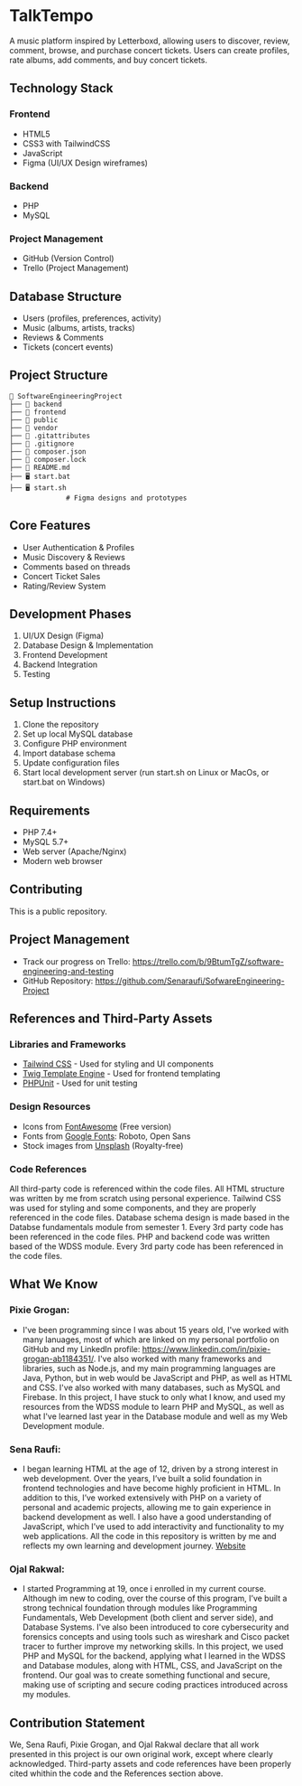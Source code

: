 # TalkTempo 

A music platform inspired by Letterboxd, allowing users to discover, review, comment, browse, and purchase concert tickets. Users can create profiles, rate albums, add comments, and buy concert tickets.

## Technology Stack

### Frontend
- HTML5
- CSS3 with TailwindCSS
- JavaScript
- Figma (UI/UX Design wireframes)

### Backend
- PHP
- MySQL

### Project Management
- GitHub (Version Control)
- Trello (Project Management)

## Database Structure
- Users (profiles, preferences, activity)
- Music (albums, artists, tracks)
- Reviews & Comments
- Tickets (concert events)

## Project Structure
```
📂 SoftwareEngineeringProject
├── 📂 backend
├── 📂 frontend
├── 📂 public
├── 📂 vendor
├── 📄 .gitattributes
├── 📄 .gitignore
├── 📄 composer.json
├── 📄 composer.lock
├── 📄 README.md
├── 🖥️ start.bat
├── 🖥️ start.sh
              # Figma designs and prototypes
```

## Core Features
- User Authentication & Profiles
- Music Discovery & Reviews
- Comments based on threads
- Concert Ticket Sales
- Rating/Review System

## Development Phases
1. UI/UX Design (Figma)
2. Database Design & Implementation
3. Frontend Development
4. Backend Integration
5. Testing 

## Setup Instructions
1. Clone the repository
2. Set up local MySQL database
3. Configure PHP environment
4. Import database schema
5. Update configuration files
6. Start local development server (run start.sh on Linux or MacOs, or start.bat on Windows)

## Requirements
- PHP 7.4+
- MySQL 5.7+
- Web server (Apache/Nginx)
- Modern web browser

## Contributing
This is a public repository.

## Project Management
- Track our progress on Trello: https://trello.com/b/9BtumTgZ/software-engineering-and-testing
- GitHub Repository: https://github.com/Senaraufi/SofwareEngineering-Project

## References and Third-Party Assets

### Libraries and Frameworks
- [Tailwind CSS](https://tailwindcss.com/) - Used for styling and UI components
- [Twig Template Engine](https://twig.symfony.com/) - Used for frontend templating
- [PHPUnit](https://phpunit.de/) - Used for unit testing

### Design Resources
- Icons from [FontAwesome](https://fontawesome.com/) (Free version)
- Fonts from [Google Fonts](https://fonts.google.com/): Roboto, Open Sans
- Stock images from [Unsplash](https://unsplash.com/) (Royalty-free)

### Code References
All third-party code is referenced within the code files.
All HTML structure was written by me from scratch using personal experience.
Tailwind CSS was used for styling and some components, and they are properly referenced in the code files.
Database schema design is made based in the Databse fundamentals module from semester 1. Every 3rd party code has been referenced in the code files.
PHP and backend code was written based of the WDSS module. Every 3rd party code has been referenced in the code files.

## What We Know

### Pixie Grogan: 
- I've been programming since I was about 15 years old, I've worked with many lanuages, most of which are linked on my personal portfolio on GitHub and my LinkedIn profile: https://www.linkedin.com/in/pixie-grogan-ab1184351/. I've also worked with many frameworks and libraries, such as Node.js, and my main programming languages are Java, Python, but in web would be JavaScript and PHP, as well as HTML and CSS. I've also worked with many databases, such as MySQL and Firebase. In this project, I have stuck to only what I know, and used my resources from the WDSS module to learn PHP and MySQL, as well as what I've learned last year in the Database module and well as my Web Development module.

### Sena Raufi:
- I began learning HTML at the age of 12, driven by a strong interest in web development. Over the years, I’ve built a solid foundation in frontend technologies and have become highly proficient in HTML. In addition to this, I’ve worked extensively with PHP on a variety of personal and academic projects, allowing me to gain experience in backend development as well. I also have a good understanding of JavaScript, which I’ve used to add interactivity and functionality to my web applications. All the code in this repository is written by me and reflects my own learning and development journey.
[Website](https://senaraufi.github.io/website_rs/)

### Ojal Rakwal: 
- I started Programming at 19, once i enrolled in my current course. Although im new to coding, over the course of this program, I’ve built a strong technical foundation through modules like Programming Fundamentals, Web Development (both client and server side), and Database Systems. I've also been introduced to core cybersecurity and forensics concepts and using tools such as wireshark and Cisco packet tracer to further improve my networking skills. In this project, we used PHP and MySQL for the backend, applying what I learned in the WDSS and Database modules, along with HTML, CSS, and JavaScript on the frontend. Our goal was to create something functional and secure, making use of scripting and secure coding practices introduced across my modules.


## Contribution Statement

We, Sena Raufi, Pixie Grogan, and Ojal Rakwal declare that all work presented in this project is our own original work, except where clearly acknowledged. Third-party assets and code references have been properly cited whithin the code and the References section above.

